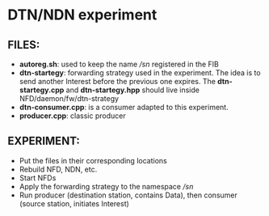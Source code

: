 DTN/NDN experiment
==========


FILES:
-----

- **autoreg.sh**: used to keep the name _/sn_ registered in the FIB
- **dtn-startegy**: forwarding strategy used in the experiment. The idea is to send another Interest before the previous one expires. The **dtn-startegy.cpp** and **dtn-startegy.hpp** should live inside NFD/daemon/fw/dtn-strategy
- **dtn-consumer.cpp**: is a consumer adapted to this experiment.
- **producer.cpp**: classic producer


EXPERIMENT:
----------

- Put the files in their corresponding locations
- Rebuild NFD, NDN, etc.
- Start NFDs
- Apply the forwarding strategy to the namespace _/sn_
- Run producer (destination station, contains Data), then consumer (source station, initiates Interest)